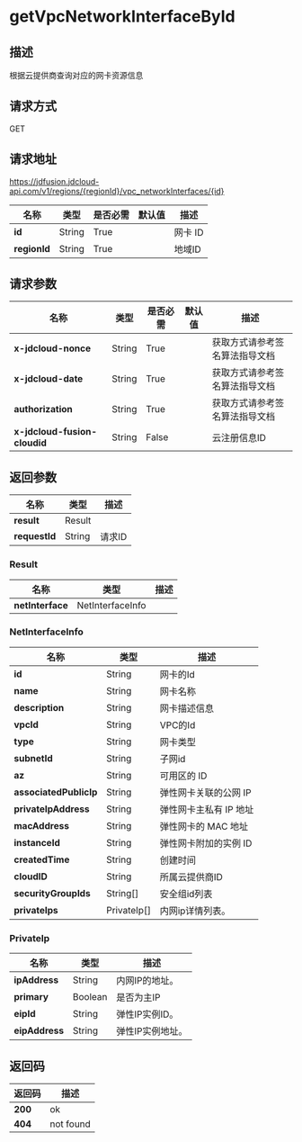 # getVpcNetworkInterfaceById


## 描述
根据云提供商查询对应的网卡资源信息

## 请求方式
GET

## 请求地址
https://jdfusion.jdcloud-api.com/v1/regions/{regionId}/vpc_networkInterfaces/{id}

|名称|类型|是否必需|默认值|描述|
|---|---|---|---|---|
|**id**|String|True| |网卡 ID|
|**regionId**|String|True| |地域ID|

## 请求参数
|名称|类型|是否必需|默认值|描述|
|---|---|---|---|---|
|**x-jdcloud-nonce**|String|True| |获取方式请参考签名算法指导文档|
|**x-jdcloud-date**|String|True| |获取方式请参考签名算法指导文档|
|**authorization**|String|True| |获取方式请参考签名算法指导文档|
|**x-jdcloud-fusion-cloudid**|String|False| |云注册信息ID|


## 返回参数
|名称|类型|描述|
|---|---|---|
|**result**|Result| |
|**requestId**|String|请求ID|

### Result
|名称|类型|描述|
|---|---|---|
|**netInterface**|NetInterfaceInfo| |
### NetInterfaceInfo
|名称|类型|描述|
|---|---|---|
|**id**|String|网卡的Id|
|**name**|String|网卡名称|
|**description**|String|网卡描述信息|
|**vpcId**|String|VPC的Id|
|**type**|String|网卡类型|
|**subnetId**|String|子网id|
|**az**|String|可用区的 ID|
|**associatedPublicIp**|String|弹性网卡关联的公网 IP|
|**privateIpAddress**|String|弹性网卡主私有 IP 地址|
|**macAddress**|String|弹性网卡的 MAC 地址|
|**instanceId**|String|弹性网卡附加的实例 ID|
|**createdTime**|String|创建时间|
|**cloudID**|String|所属云提供商ID|
|**securityGroupIds**|String[]|安全组id列表|
|**privateIps**|PrivateIp[]|内网ip详情列表。|
### PrivateIp
|名称|类型|描述|
|---|---|---|
|**ipAddress**|String|内网IP的地址。|
|**primary**|Boolean|是否为主IP|
|**eipId**|String|弹性IP实例ID。|
|**eipAddress**|String|弹性IP实例地址。|

## 返回码
|返回码|描述|
|---|---|
|**200**|ok|
|**404**|not found|
